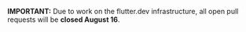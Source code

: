 **IMPORTANT:** Due to work on the flutter.dev infrastructure, all open pull requests will be **closed August 16**.

<!--
If your PR needs to be merged by August 13, please say that in your PR.
Otherwise, please file an issue (https://github.com/flutter/website/issues/new/choose)
about the needed change, and (if you submit a PR)
be prepared to recreate the PR August 23 or later.
 -->
